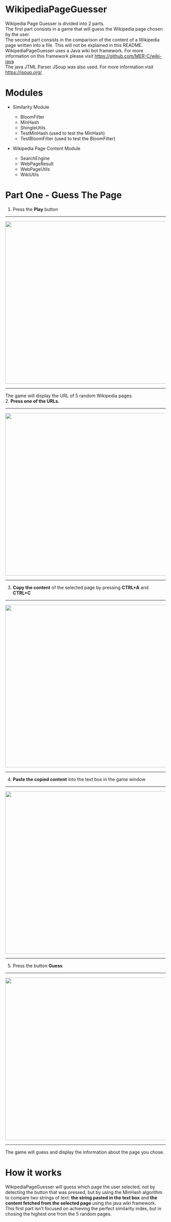 # WikipediaPageGuesser

Wikipedia Page Guesser is divided into 2 parts.  
The first part consists in a game that will guess the Wikipedia page chosen by the user.  
The second part consists in the comparison of the content of a Wikipedia page written into a file. This will not be explained in this README.  
WikipediaPageGuesser uses a Java wiki bot framework. For more information on this framework please visit https://github.com/MER-C/wiki-java  
The java JTML Parser JSoup was also used. For more information visit https://jsoup.org/

# Modules #
  - Similarity Module
    - BloomFilter
    - MinHash
    - ShingleUtils
    - TestMinHash (used to test the MinHash)
    - TestBloomFilter (used to test the BloomFilter)
    
  - Wikipedia Page Content Module
    - SearchEngine
    - WebPageResult
    - WebPageUtils
    - WikiUtils

# Part One - Guess The Page #
1. Press the **Play** button  
- - - -  
<img src="https://user-images.githubusercontent.com/23279460/35401973-0b2db650-01f3-11e8-89e1-2aee6144e28b.png" width=510>  

- - - -  

The game will display the URL of 5 random Wikipedia pages.  
2. **Press one of the URLs.**   
- - - -  
<img src="https://user-images.githubusercontent.com/23279460/35406161-11bf69e8-0200-11e8-985d-f49b496ea6c4.png" width=510>

- - - -  
3. **Copy the content** of the selected page by pressing **CTRL+A** and **CTRL+C**  
- - - -  
<img src="https://user-images.githubusercontent.com/23279460/35406926-2347d32e-0202-11e8-988d-73b68d4e8df9.png" width=510>  

- - - -  
4. **Paste the copied content** into the text box in the game window  
- - - -  
<img src="https://user-images.githubusercontent.com/23279460/35407178-ffc70090-0202-11e8-98fc-6475e26aa156.png" width=510>  

- - - -  
5. Press the button **Guess**  
- - - -  
<img src="https://user-images.githubusercontent.com/23279460/35407293-61777464-0203-11e8-9164-47699bb7db3d.png" width=510>  

- - - -  
The game will guess and display the information about the page you chose.  

# How it works #
WikipediaPageGuesser will guess which page the user selected, not by detecting the button that was pressed,
but by using the MinHash algorithm to compare two strings of text: **the string pasted in the text box** and 
**the content fetched from the selected page** using the java wiki framework.  
This first part isn't focused on achieving the perfect similarity index, but in chosing the highest one from the 5 random pages.
